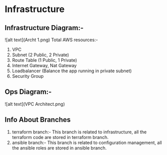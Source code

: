 # Infrastructure

## Infrastructure Diagram:-
![alt text](Archt 1.png)
Total AWS resources:-
1. VPC
2. Subnet (2 Public, 2 Private)
3. Route Table (1 Public, 1 Private)
4. Internet Gateway, Nat Gateway
5. Loadbalancer (Balance the app running in private subnet)
6. Security Group

## Ops Diagram:-
![alt text](VPC Architect.png)

## Info About Branches
1. terraform branch:- This branch is related to infrastructure, all the terraform code are stored in terraform branch.
2. ansible branch:- This branch is related to configuration management, all the ansible roles are stored in ansible branch.

